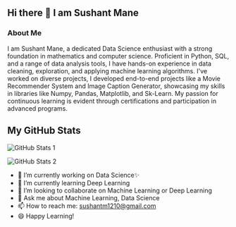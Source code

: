 ## Hi there 👋 I am Sushant Mane

### About Me

I am Sushant Mane, a dedicated Data Science enthusiast with a strong foundation in mathematics and computer science. Proficient in Python, SQL, and a range of data analysis tools, I have hands-on experience in data cleaning, exploration, and applying machine learning algorithms.
I've worked on diverse projects, I developed end-to-end projects like a Movie Recommender System and Image Caption Generator, showcasing my skills in libraries like Numpy, Pandas, Matplotlib, and Sk-Learn. My passion for continuous learning is evident through certifications and participation in advanced programs.


## My GitHub Stats

![GitHub Stats 1](https://github-readme-stats.vercel.app/api?username=Sushant2802)

![GitHub Stats 2](https://github-readme-stats.vercel.app/api/top-langs/?username=Sushant2802)




- 🔭 I’m currently working on Data Science✨
- 🌱 I’m currently learning Deep Learning
- 👯 I’m looking to collaborate on Machine Learning or Deep Learning
- 💬 Ask me about Machine Learning, Data Science
- 📫 How to reach me: sushantm1210@gmail.com
- :smile: Happy Learning!

<!--
**Sushant2802/Sushant2802** is a ✨ _special_ ✨ repository because its `README.md` (this file) appears on your GitHub profile.

Here are some ideas to get you started:

- 🔭 I’m currently working on ...
- 🌱 I’m currently learning ...
- 👯 I’m looking to collaborate on ...
- 🤔 I’m looking for help with ...
- 💬 Ask me about ...
- 📫 How to reach me: ...
- 😄 Pronouns: ...
- ⚡ Fun fact: ...
-->
